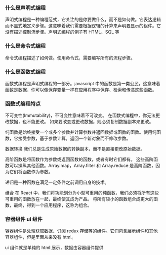 ### 什么是声明式编程

声明式编程是一种编程范式，它关注的是你要做什么，而不是如何做。它表达逻辑而不显式地定义步骤。这意味着我们需要根据逻辑的计算来声明要显示的组件。它没有描述控制流步骤。声明式编程的例子有 HTML、SQL 等

### 什么是命令式编程

命令式编程描述了如何做。使用命令式，需要编写所有的流程步骤。

### 什么是函数式编程

函数式编程是声明式编程的一部分。javascript 中的函数是第一类公民，这意味着函数是数据，你可以像保存变量一样在应用程序中保存、检索和传递这些函数。

### 函数式编程特点

不可变性(Immutability)，不可变性意味着不可改变。 在函数式编程中，你无法更改数据，也不能更改。 如果要改变或更改数据，则必须复制数据副本来更改。

纯函数是始终接受一个或多个参数并计算参数并返回数据或函数的函数。使用纯函数，它接受参数，基于参数计算，返回一个新对象而不修改参数。

数据转换 我们总是生成原始数据的转换副本，而不是直接更改原始数据。

高阶函数是将函数作为参数或返回函数的函数，或者有时它们都有。 这些高阶函数可以操纵其他函数。Array.map，Array.filter 和 Array.reduce 是高阶函数，因为它们将函数作为参数。

递归是一种函数在满足一定条件之前调用自身的技术。

组合 在 React 中，我们将功能划分为小型可重用的纯函数，我们必须将所有这些可重用的函数放在一起，最终使其成为产品。 将所有较小的函数组合成更大的函数，最终，得到一个应用程序，这称为组合。

### 容器组件 ui 组件

容器组件是处理获取数据、订阅 redux 存储等的组件。它们包含展示组件和其他容器组件，但是里面从来没有 html。

ui 组件就是单纯的 html 展示，数据由容器组件提供
